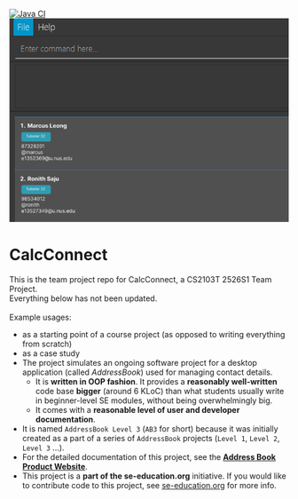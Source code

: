 [![Java CI](https://github.com/AY2526S1-CS2103T-F08B-4/tp/actions/workflows/gradle.yml/badge.svg?branch=master)](https://github.com/AY2526S1-CS2103T-F08B-4/tp/actions/workflows/gradle.yml)
![Ui](docs/images/Ui.png)

# CalcConnect
This is the team project repo for CalcConnect, a CS2103T 2526S1 Team Project.<br>
Everything below has not been updated.<br><br>
  Example usages:
  * as a starting point of a course project (as opposed to writing everything from scratch)
  * as a case study
* The project simulates an ongoing software project for a desktop application (called _AddressBook_) used for managing contact details.
  * It is **written in OOP fashion**. It provides a **reasonably well-written** code base **bigger** (around 6 KLoC) than what students usually write in beginner-level SE modules, without being overwhelmingly big.
  * It comes with a **reasonable level of user and developer documentation**.
* It is named `AddressBook Level 3` (`AB3` for short) because it was initially created as a part of a series of `AddressBook` projects (`Level 1`, `Level 2`, `Level 3` ...).
* For the detailed documentation of this project, see the **[Address Book Product Website](https://se-education.org/addressbook-level3)**.
* This project is a **part of the se-education.org** initiative. If you would like to contribute code to this project, see [se-education.org](https://se-education.org/#contributing-to-se-edu) for more info.
